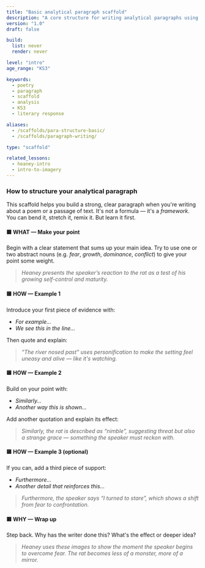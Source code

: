 ```yaml
---
title: "Basic analytical paragraph scaffold"
description: "A core structure for writing analytical paragraphs using the WHAT / HOW / WHY method, suitable for poetry or prose."
version: "1.0"
draft: false

build:
  list: never
  render: never

level: "intro"
age_range: "KS3"

keywords:
  - poetry
  - paragraph
  - scaffold
  - analysis
  - KS3
  - literary response

aliases:
  - /scaffolds/para-structure-basic/
  - /scaffolds/paragraph-writing/

type: "scaffold"

related_lessons:
  - heaney-intro
  - intro-to-imagery
---
```

### How to structure your analytical paragraph

This scaffold helps you build a strong, clear paragraph when you're writing about a poem or a passage of text. It's not a formula — it's a *framework*. You can bend it, stretch it, remix it. But learn it first.

#### 🟩 **WHAT** — Make your point

Begin with a clear statement that sums up your main idea. Try to use one or two abstract nouns (e.g. *fear*, *growth*, *dominance*, *conflict*) to give your point some weight.

> *Heaney presents the speaker’s reaction to the rat as a test of his growing self-control and maturity.*

#### 🟨 **HOW — Example 1**

Introduce your first piece of evidence with:

* *For example…*
* *We see this in the line…*

Then quote and explain:

> *“The river nosed past” uses personification to make the setting feel uneasy and alive — like it's watching.*

#### 🟨 **HOW — Example 2**

Build on your point with:

* *Similarly…*
* *Another way this is shown…*

Add another quotation and explain its effect:

> *Similarly, the rat is described as “nimble”, suggesting threat but also a strange grace — something the speaker must reckon with.*

#### 🟨 **HOW — Example 3 (optional)**

If you can, add a third piece of support:

* *Furthermore…*
* *Another detail that reinforces this…*

> *Furthermore, the speaker says “I turned to stare”, which shows a shift from fear to confrontation.*

#### 🟥 **WHY — Wrap up**

Step back. Why has the writer done this? What's the effect or deeper idea?

> *Heaney uses these images to show the moment the speaker begins to overcome fear. The rat becomes less of a monster, more of a mirror.*


